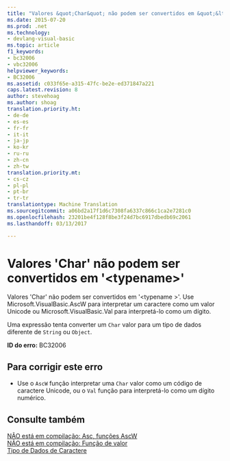 ```yaml
---
title: "Valores &quot;Char&quot; não podem ser convertidos em &quot;&lt;typename&gt;&quot; | Documentos do Microsoft"
ms.date: 2015-07-20
ms.prod: .net
ms.technology:
- devlang-visual-basic
ms.topic: article
f1_keywords:
- bc32006
- vbc32006
helpviewer_keywords:
- BC32006
ms.assetid: c033f65e-a315-47fc-be2e-ed371847a221
caps.latest.revision: 8
author: stevehoag
ms.author: shoag
translation.priority.ht:
- de-de
- es-es
- fr-fr
- it-it
- ja-jp
- ko-kr
- ru-ru
- zh-cn
- zh-tw
translation.priority.mt:
- cs-cz
- pl-pl
- pt-br
- tr-tr
translationtype: Machine Translation
ms.sourcegitcommit: a06bd2a17f1d6c7308fa6337c866c1ca2e7281c0
ms.openlocfilehash: 23201be4f128f8be3f24d7bc6917dbedb69c2061
ms.lasthandoff: 03/13/2017

---
```

# <a name="39char39-values-cannot-be-converted-to-39lttypenamegt39"></a>Valores 'Char' não podem ser convertidos em '&lt;typename&gt;'
Valores 'Char' não podem ser convertidos em '\<typename >'. Use Microsoft.VisualBasic.AscW para interpretar um caractere como um valor Unicode ou Microsoft.VisualBasic.Val para interpretá-lo como um dígito.  
  
 Uma expressão tenta converter um `Char` valor para um tipo de dados diferente de `String` ou `Object`.  
  
 **ID do erro:** BC32006  
  
## <a name="to-correct-this-error"></a>Para corrigir este erro  
  
-   Use o `AscW` função interpretar uma `Char` valor como um código de caractere Unicode, ou o `Val` função para interpretá-lo como um dígito numérico.  
  
## <a name="see-also"></a>Consulte também  
 [NÃO está em compilação: Asc, funções AscW](http://msdn.microsoft.com/en-us/6814bfec-12ba-41fb-b10e-bec99750d5e1)   
 [NÃO está em compilação: Função de valor](http://msdn.microsoft.com/en-us/81650f77-9242-4ec1-8e04-e93b5daa451d)   
 [Tipo de Dados de Caractere](../../visual-basic/language-reference/data-types/char-data-type.md)
